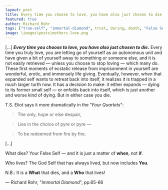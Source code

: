 ```yaml
---
layout: post
title: Every time you choose to love, you have also just chosen to die
featured: true
author: Richard Rohr
tags: ["true-self", "immortal-diamond", trust, daring, death, "False Self", life, love, search, "unconditional love", gift, spirituality]
image: \images\posts\mothers-love.png
---
```


[...] _**Every time you choose to love, you have also just chosen to die.**_ Every time you truly love, you are letting go of yourself as an autonomous unit and have given a bit of yourself away to something or someone else, and it is not easily retrieved ― unless you choose to stop loving ― which many do. These first moments of ecstatic release from imprisonment in yourself are wonderful, erotic, and immensely life giving. Eventually, however, when that expanded self wants to retreat back into itself, it realizes it is trapped in a much larger turth now. It has a decision to make: it either expands ― dying to its former small self ― or enfolds back into itself, which is just another and worse kind of dying. But in either case you die.

T.S. Eliot says it more dramatically in the "_Four Quartets_":

>The only, hope or else despair,

>Lies in the choice of pyre or pyre ―

>To be redeemed from fire by fire.

[...]

What dies? Your False Self ― and it is just a matter of **when**, not **if**.

Who lives? The God Self that has always lived, but now includes **You**.

N.B.: It is a **What** that dies, and a **Who** that lives!

― Richard Rohr, "_Immortal Diamond_", pp.65-66